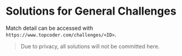 # Solutions for General Challenges
Match detail can be accessed with `https://www.topcoder.com/challenges/<ID>`.

> Due to privacy, all solutions will not be committed here.